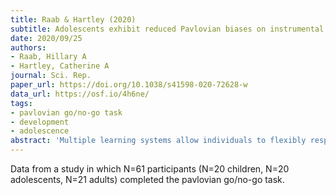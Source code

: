 ```yaml
---
title: Raab & Hartley (2020)
subtitle: Adolescents exhibit reduced Pavlovian biases on instrumental learning
date: 2020/09/25
authors:
- Raab, Hillary A
- Hartley, Catherine A
journal: Sci. Rep.
paper_url: https://doi.org/10.1038/s41598-020-72628-w
data_url: https://osf.io/4h6ne/
tags:
- pavlovian go/no-go task
- development
- adolescence
abstract: 'Multiple learning systems allow individuals to flexibly respond to opportunities and challenges present in the environment. An evolutionarily conserved Pavlovian learning mechanism couples valence and action, promoting a tendency to approach cues associated with reward and to inhibit action in the face of anticipated punishment. Although this default response system may be adaptive, these hard-wired reactions can hinder the ability to learn flexible instrumental actions in pursuit of a goal. Such constraints on behavioral flexibility have been studied extensively in adults. However, the extent to which these valence-specific response tendencies bias instrumental learning across development remains poorly characterized. Here, we show that while Pavlovian response biases constrain flexible action learning in children and adults, these biases are attenuated in adolescents. This adolescent-specific reduction in Pavlovian bias may promote unbiased exploration of approach and avoidance responses, facilitating the discovery of rewarding behavior in the many novel contexts that adolescents encounter.'
---
```


Data from a study in which N=61 participants (N=20 children, N=20 adolescents, N=21 adults) completed the pavlovian go/no-go task.
